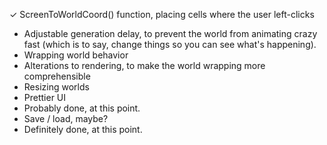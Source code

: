 ✓	ScreenToWorldCoord() function, placing cells where the user left-clicks
*	Adjustable generation delay, to prevent the world from animating crazy fast (which is to say, change things so you can see what's happening).
*	Wrapping world behavior
*	Alterations to rendering, to make the world wrapping more comprehensible
*	Resizing worlds
*	Prettier UI
*	Probably done, at this point.
*	Save / load, maybe?
*	Definitely done, at this point.
